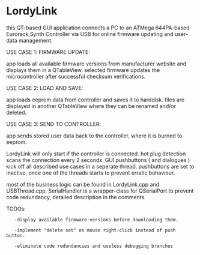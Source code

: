 # LordyLink

this QT-based GUI application connects a PC to an ATMega 644PA-based Eurorack Synth Controller via USB
for online firmware updating and user-data management.


USE CASE 1: FIRMWARE UPDATE:        

app loads all available firmware versions from manufacturer website and displays them in a QTableView.
selected firmware updates the microcontroller after successful checksum verifications.


USE CASE 2: LOAD AND SAVE:         

app loads eeprom data from controller and saves it to harddisk. files are displayed in another QTableView
where they can be renamed and/or deleted. 
             

USE CASE 3: SEND TO CONTROLLER:     

app sends stored user data back to the controller, where it is burned to eeprom.


LordyLink will only start if the controller is connected. hot plug detection scans the connection every 2 seconds.
GUI pushbuttons ( and dialogues ) kick off all described use cases in a seperate thread. pushbuttons are set to inactive, once
one of the threads starts to prevent erratic behaviour.

most of the business logic can be found in LordyLink.cpp and USBThread.cpp,
SerialHandler is a wrapper-class for QSerialPort to prevent code redundancy,
detailed description in the comments.

TODOs: 
       
       -display available firmware-versions before downloading them. 
       
       -implement "delete set" on mouse right-click instead of push button.
       
       -eliminate code redundancies and useless debugging branches
       
     
